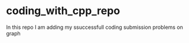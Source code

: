# coding_with_cpp_repo

In this repo I am adding my ssuccessfull coding submission problems on graph
